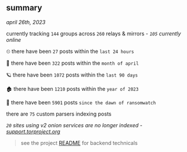 
## summary
_april 26th, 2023_

currently tracking `144` groups across `260` relays & mirrors - _`105` currently online_

⏲ there have been `27` posts within the `last 24 hours`

🦈 there have been `322` posts within the `month of april`

🪐 there have been `1072` posts within the `last 90 days`

🏚 there have been `1210` posts within the `year of 2023`

🦕 there have been `5901` posts `since the dawn of ransomwatch`

there are `75` custom parsers indexing posts

_`20` sites using v2 onion services are no longer indexed - [support.torproject.org](https://support.torproject.org/onionservices/v2-deprecation/)_

> see the project [README](https://github.com/joshhighet/ransomwatch#ransomwatch--) for backend technicals
